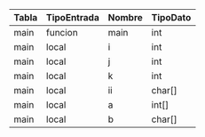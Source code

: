 | Tabla | TipoEntrada | Nombre | TipoDato |
| ----- | ----------- | ------ | -------- |
| main  | funcion     | main   | int      |
| main  | local       | i      | int      |
| main  | local       | j      | int      |
| main  | local       | k      | int      |
| main  | local       | ii     | char[]   |
| main  | local       | a      | int[]    |
| main  | local       | b      | char[]   |
